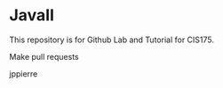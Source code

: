 # JavaII
This repository is for Github Lab and Tutorial for CIS175. 

Make pull requests 

jppierre
